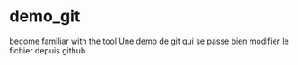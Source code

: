 # demo_git
become familiar with the tool
Une demo de git qui se passe bien 
modifier le fichier depuis github
